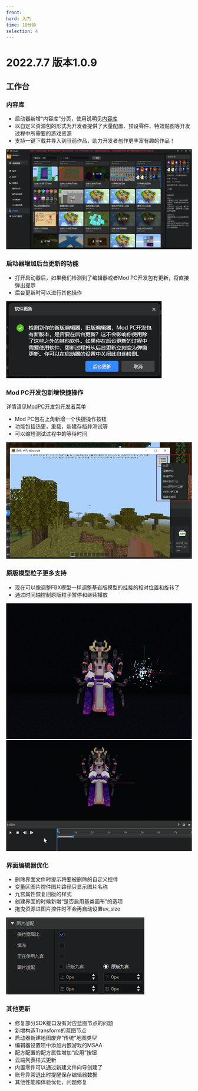 ```yaml
---
front:
hard: 入门
time: 10分钟
selection: 4
---
```


# 2022.7.7 版本1.0.9

## 工作台

### 内容库

- 启动器新增“内容库”分页，使用说明见[内容库](../../15-资源管理/11-内容库.md)
- 以自定义资源包的形式为开发者提供了大量配置、预设零件、特效贴图等开发过程中所需要的游戏资源
- 支持一键下载并导入到当前作品，助力开发者创作更丰富有趣的作品！

![内容库](./images/nrk.png)

### 启动器增加后台更新的功能

- 打开启动器后，如果我们检测到了编辑器或者Mod PC开发包有更新，将直接弹出提示
- 后台更新时可以进行其他操作

![后台更新](./images/htgx.png)

### Mod PC开发包新增快捷操作
详情请见[ModPC开发包开发者菜单](../../30-测试/00-ModPC开发包介绍.md#二、开发者菜单)
- Mod PC包右上角新增一个快捷操作按钮
- 功能包括热更，重载，新建存档并测试等
- 可以缩短测试过程中的等待时间

![快捷操作](./images/kjcz.png)

### 原版模型粒子更多支持

- 现在可以像调整FBX模型一样调整基岩版模型的挂接的相对位置和旋转了
- 通过时间轴控制原版粒子暂停和继续播放

![示例1](./images/sample.gif)
![示例2](./images/sample2.gif)

### 界面编辑器优化

- 删除界面文件时提示将要被删除的自定义控件
- 变量区图片控件图片路径只显示图片名称
- 九宫属性恢复旧版的样式
- 创建界面的时候新增“是否启用基类画布”的选项
- 拖曳资源进图片控件时不会再自动设置uv_size

![九宫](./images/jg.png)

### 其他更新

- 修复部分SDK接口没有对应蓝图节点的问题
- 新增构造Transform的蓝图节点
- 启动器新建地图废弃“传统”地图类型
- 编辑器设置项中添加内嵌游戏的MSAA
- 配方配置的配方属性增加“应用”按钮
- 云端列表样式更新
- 内置零件可以通过新建文件向导创建了
- 账号异常退出时提醒保存编辑器数据
- 其他性能和体验优化，问题修复